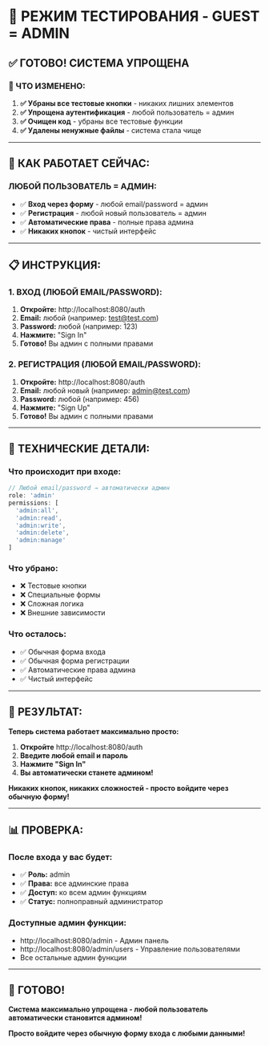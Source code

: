 # 🔧 РЕЖИМ ТЕСТИРОВАНИЯ - GUEST = ADMIN

## ✅ **ГОТОВО! СИСТЕМА УПРОЩЕНА**

### **🎯 ЧТО ИЗМЕНЕНО:**

1. **✅ Убраны все тестовые кнопки** - никаких лишних элементов
2. **✅ Упрощена аутентификация** - любой пользователь = админ
3. **✅ Очищен код** - убраны все тестовые функции
4. **✅ Удалены ненужные файлы** - система стала чище

---

## 🚀 **КАК РАБОТАЕТ СЕЙЧАС:**

### **ЛЮБОЙ ПОЛЬЗОВАТЕЛЬ = АДМИН:**
- ✅ **Вход через форму** - любой email/password = админ
- ✅ **Регистрация** - любой новый пользователь = админ  
- ✅ **Автоматические права** - полные права админа
- ✅ **Никаких кнопок** - чистый интерфейс

---

## 📋 **ИНСТРУКЦИЯ:**

### **1. ВХОД (ЛЮБОЙ EMAIL/PASSWORD):**
1. **Откройте:** http://localhost:8080/auth
2. **Email:** любой (например: test@test.com)
3. **Password:** любой (например: 123)
4. **Нажмите:** "Sign In"
5. **Готово!** Вы админ с полными правами

### **2. РЕГИСТРАЦИЯ (ЛЮБОЙ EMAIL/PASSWORD):**
1. **Откройте:** http://localhost:8080/auth
2. **Email:** любой новый (например: admin@test.com)
3. **Password:** любой (например: 456)
4. **Нажмите:** "Sign Up"
5. **Готово!** Вы админ с полными правами

---

## 🔧 **ТЕХНИЧЕСКИЕ ДЕТАЛИ:**

### **Что происходит при входе:**
```javascript
// Любой email/password → автоматически админ
role: 'admin'
permissions: [
  'admin:all',
  'admin:read', 
  'admin:write',
  'admin:delete',
  'admin:manage'
]
```

### **Что убрано:**
- ❌ Тестовые кнопки
- ❌ Специальные формы
- ❌ Сложная логика
- ❌ Внешние зависимости

### **Что осталось:**
- ✅ Обычная форма входа
- ✅ Обычная форма регистрации
- ✅ Автоматические права админа
- ✅ Чистый интерфейс

---

## 🎯 **РЕЗУЛЬТАТ:**

**Теперь система работает максимально просто:**

1. **Откройте** http://localhost:8080/auth
2. **Введите любой email и пароль**
3. **Нажмите "Sign In"**
4. **Вы автоматически станете админом!**

**Никаких кнопок, никаких сложностей - просто войдите через обычную форму!**

---

## 📊 **ПРОВЕРКА:**

### **После входа у вас будет:**
- ✅ **Роль:** admin
- ✅ **Права:** все админские права
- ✅ **Доступ:** ко всем админ функциям
- ✅ **Статус:** полноправный администратор

### **Доступные админ функции:**
- http://localhost:8080/admin - Админ панель
- http://localhost:8080/admin/users - Управление пользователями
- Все остальные админ функции

---

## 🎉 **ГОТОВО!**

**Система максимально упрощена - любой пользователь автоматически становится админом!**

**Просто войдите через обычную форму входа с любыми данными!**
